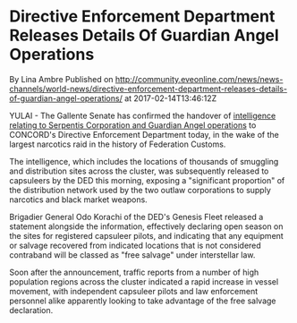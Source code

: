 # Directive Enforcement Department Releases Details Of Guardian Angel Operations
By Lina Ambre
Published on http://community.eveonline.com/news/news-channels/world-news/directive-enforcement-department-releases-details-of-guardian-angel-operations/ at 2017-02-14T13:46:12Z

YULAI - The Gallente Senate has confirmed the handover of [intelligence relating to Serpentis Corporation and Guardian Angel operations](https://community.eveonline.com/news/dev-blogs/the-guardians-gala/) to CONCORD's Directive Enforcement Department today, in the wake of the largest narcotics raid in the history of Federation Customs.

The intelligence, which includes the locations of thousands of smuggling and distribution sites across the cluster, was subsequently released to capsuleers by the DED this morning, exposing a "significant proportion" of the distribution network used by the two outlaw corporations to supply narcotics and black market weapons.

Brigadier General Odo Korachi of the DED's Genesis Fleet released a statement alongside the information, effectively declaring open season on the sites for registered capsuleer pilots, and indicating that any equipment or salvage recovered from indicated locations that is not considered contraband will be classed as "free salvage" under interstellar law.

Soon after the announcement, traffic reports from a number of high population regions across the cluster indicated a rapid increase in vessel movement, with independent capsuleer pilots and law enforcement personnel alike apparently looking to take advantage of the free salvage declaration.


